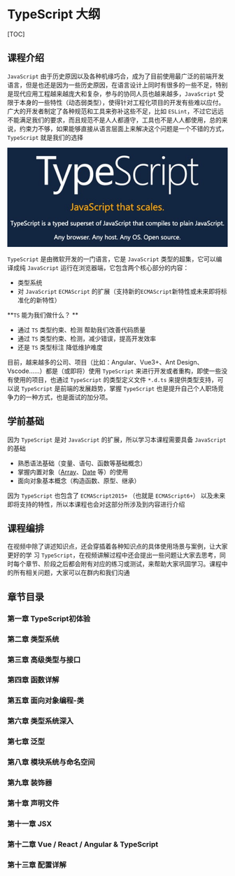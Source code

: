 # TypeScript 大纲

[TOC]

## 课程介绍

`JavaScript` 由于历史原因以及各种机缘巧合，成为了目前使用最广泛的前端开发语言，但是也还是因为一些历史原因，在语言设计上同时有很多的一些不足，特别是现代应用工程越来越庞大和复杂，参与的协同人员也越来越多，`JavaScript` 受限于本身的一些特性（动态弱类型），使得针对工程化项目的开发有些难以应付。广大的开发者制定了各种规范和工具来弥补这些不足，比如 `ESLint`，不过它远远不能满足我们的要求，而且规范不是人人都遵守，工具也不是人人都使用，总的来说，约束力不够，如果能够直接从语言层面上来解决这个问题是一个不错的方式，`TypeScript` 就是我们的选择

![typescript](assets/typescript.png)

`TypeScript` 是由微软开发的一门语言，它是 `JavaScript` 类型的超集，它可以编译成纯 `JavaScript` 运行在浏览器端，它包含两个核心部分的内容：

- 类型系统
- 对 `JavaScript`  `ECMAScript` 的扩展（支持新的`ECMAScript`新特性或未来即将标准化的新特性）

**`TS` 能为我们做什么？ **

- 通过 `TS` 类型约束、检测 帮助我们改善代码质量
- 通过 `TS` 类型约束、检测，减少错误，提高开发效率
- 还是 `TS` 类型标注 降低维护难度

目前，越来越多的公司、项目（比如：Angular、Vue3+、Ant Design、Vscode……）都是（或即将）使用 `TypeScript` 来进行开发或者重构，即使一些没有使用的项目，也通过 `TypeScript` 的类型定义文件 `*.d.ts` 来提供类型支持，可以说 `TypeScript` 是前端的发展趋势，掌握 `TypeScript` 也是提升自己个人职场竞争力的一种方式，也是面试的加分项。



## 学前基础

因为 `TypeScript` 是对 `JavaScript` 的扩展，所以学习本课程需要具备 `JavaScript` 的基础

- 熟悉语法基础（变量、语句、函数等基础概念）
- 掌握内置对象（<u>Array</u>、<u>Date</u> 等）的使用
- 面向对象基本概念（构造函数、原型、继承）

因为 `TypeScript` 也包含了 `ECMAScript2015+` （也就是 `ECMAScript6+`） 以及未来即将支持的特性，所以本课程也会对这部分所涉及到内容进行介绍



## 课程编排

在视频中除了讲述知识点，还会穿插着各种知识点的具体使用场景与案例，让大家更好的学 习 `TypeScript`，在视频讲解过程中还会提出一些问题让大家去思考，同时每个章节、阶段之后都会附有对应的练习或测试，来帮助大家巩固学习。课程中的所有相关问题，大家可以在群内和我们沟通



## 章节目录

### 第一章 TypeScript初体验

### 第二章 类型系统

### 第三章 高级类型与接口

### 第四章 函数详解

### 第五章 面向对象编程-类

### 第六章 类型系统深入

### 第七章 泛型

### 第八章 模块系统与命名空间

### 第九章 装饰器

### 第十章 声明文件

### 第十一章 JSX

### 第十二章 Vue / React / Angular & TypeScript

### 第十三章 配置详解